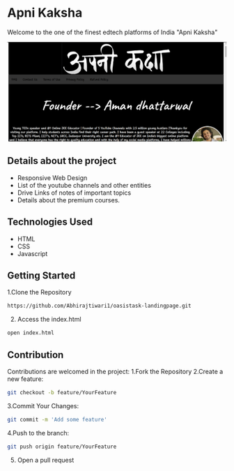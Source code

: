 # Apni Kaksha
Welcome to the one of the finest edtech platforms of India "Apni Kaksha"

![Cover Image](./apnikaksha.png)
## Details about the project
<ul>
  <li>Responsive Web Design</li>
  <li>List of the youtube channels and other entities</li>
  <li>Drive Links of notes of important topics</li>
  <li>Details about the premium courses.</li>
</ul>

## Technologies Used
<ul>
  <li>HTML</li>
  <li>CSS</li>
  <li>Javascript</li>
</ul> 

## Getting Started
1.Clone the Repository
```sh
https://github.com/Abhirajtiwari1/oasistask-landingpage.git
```
2. Access the index.html
```sh
open index.html
```

## Contribution
Contributions are welcomed in the project:
1.Fork the Repository
2.Create a new feature:
```sh
git checkout -b feature/YourFeature
```
3.Commit Your Changes:
```sh
git commit -m 'Add some feature'
```
4.Push to the branch:
```sh
git push origin feature/YourFeature
```
5. Open a pull request

